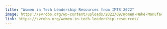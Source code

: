 ```yaml
---
title: "Women in Tech Leadership Resources from IMTS 2022"
image: https://svrobo.org/wp-content/uploads/2022/09/Women-Make-Manufacturing-Move-IMTS.jpg
link: https://svrobo.org/women-in-tech-leadership-resources/
---
```

